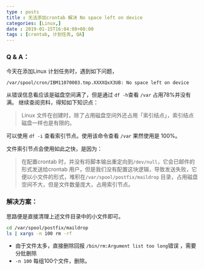 ```yaml
---
type : posts
title : 无法添加crontab 解决 No space left on device
categories: [Linux,] 
date : 2019-01-15T16:04:08+08:00
tags : [crontab, 计划任务, QA]
---
```


### Q & A：

今天在添加Linux 计划任务时，遇到如下问题，

```
/var/spool/cron/IBM11070003.tmp.XXXXQxX3UB: No space left on device
```

从错误信息看应该是磁盘空间满了，但是通过 `df -h`查看 `/var` 占用78%并没有满。
继续查阅资料，得知如下知识点：

>Linux 文件在创建时，除了占用磁盘空间外还占用「索引结点」，索引结点磁盘一样也是有限的。

可以使用 `df -i` 查看索引节点。使用该命令查看 `/var` 果然使用是 100%。

文件索引节点会使用如此之快，是因为：

>在配置crontab 时，并没有将脚本输出重定向到`/dev/null`，它会已邮件的形式发送给crontab 用户，但是我们没有配置这块逻辑，导致发送失败，它便以小文件的形式，堆积在`/var/spool/postfix/maildrop` 目录，占用磁盘空间不大，但是文件数量庞大，占用索引节点。

<!-- more -->

### 解决方案：

思路便是直接清理上述文件目录中的小文件即可。

```bash
cd /var/spool/postfix/maildrop
ls | xargs -n 100 rm -rf 
```

- 由于文件太多，直接删除回报 `/bin/rm:Argument list too long`错误 ，需要分批删除
- `-n 100` 每组100个文件，删除。